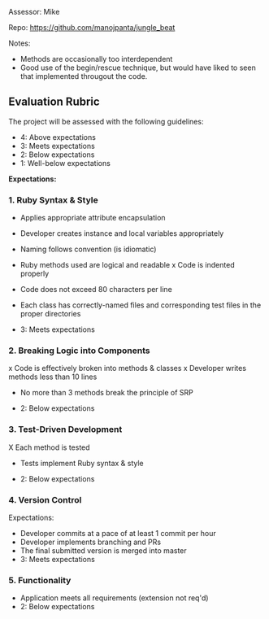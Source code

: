 Assessor: Mike

Repo: https://github.com/manojpanta/jungle_beat

Notes:

* Methods are occasionally too interdependent
* Good use of the begin/rescue technique, but would have liked to seen that implemented througout the code.


## Evaluation Rubric

The project will be assessed with the following guidelines:

* 4: Above expectations
* 3: Meets expectations
* 2: Below expectations
* 1: Well-below expectations

**Expectations:**

### 1. Ruby Syntax & Style

* Applies appropriate attribute encapsulation  
* Developer creates instance and local variables appropriately
* Naming follows convention (is idiomatic)
* Ruby methods used are logical and readable
x Code is indented properly
* Code does not exceed 80 characters per line
* Each class has correctly-named files and corresponding test files in the proper directories


* 3: Meets expectations

### 2. Breaking Logic into Components

x Code is effectively broken into methods & classes
x Developer writes methods less than 10 lines
* No more than 3 methods break the principle of SRP

* 2: Below expectations

### 3. Test-Driven Development

X Each method is tested  
* Tests implement Ruby syntax & style  

* 2: Below expectations

### 4. Version Control

Expectations:

* Developer commits at a pace of at least 1 commit per hour
* Developer implements branching and PRs
* The final submitted version is merged into master
* 3: Meets expectations

### 5. Functionality

* Application meets all requirements (extension not req'd)
* 2: Below expectations
